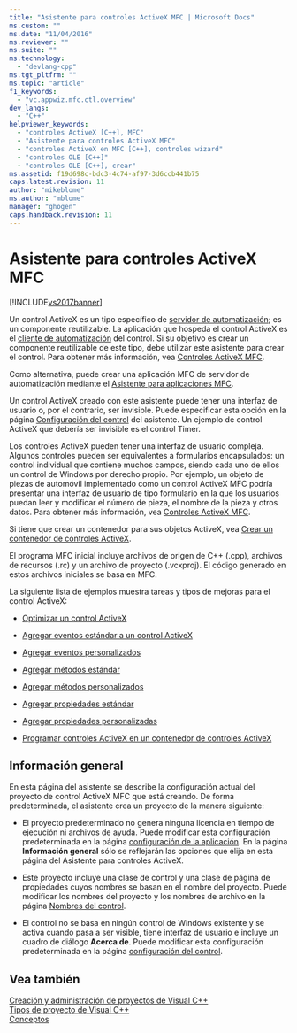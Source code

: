 ```yaml
---
title: "Asistente para controles ActiveX MFC | Microsoft Docs"
ms.custom: ""
ms.date: "11/04/2016"
ms.reviewer: ""
ms.suite: ""
ms.technology: 
  - "devlang-cpp"
ms.tgt_pltfrm: ""
ms.topic: "article"
f1_keywords: 
  - "vc.appwiz.mfc.ctl.overview"
dev_langs: 
  - "C++"
helpviewer_keywords: 
  - "controles ActiveX [C++], MFC"
  - "Asistente para controles ActiveX MFC"
  - "controles ActiveX en MFC [C++], controles wizard"
  - "controles OLE [C++]"
  - "controles OLE [C++], crear"
ms.assetid: f19d698c-bdc3-4c74-af97-3d6ccb441b75
caps.latest.revision: 11
author: "mikeblome"
ms.author: "mblome"
manager: "ghogen"
caps.handback.revision: 11
---
```

# Asistente para controles ActiveX MFC
[!INCLUDE[vs2017banner](../../assembler/inline/includes/vs2017banner.md)]

Un control ActiveX es un tipo específico de [servidor de automatización](../../mfc/automation-servers.md); es un componente reutilizable.  La aplicación que hospeda el control ActiveX es el [cliente de automatización](../../mfc/automation-clients.md) del control.  Si su objetivo es crear un componente reutilizable de este tipo, debe utilizar este asistente para crear el control.  Para obtener más información, vea [Controles ActiveX MFC](../../mfc/mfc-activex-controls.md).  
  
 Como alternativa, puede crear una aplicación MFC de servidor de automatización mediante el [Asistente para aplicaciones MFC](../../mfc/reference/mfc-application-wizard.md).  
  
 Un control ActiveX creado con este asistente puede tener una interfaz de usuario o, por el contrario, ser invisible.  Puede especificar esta opción en la página [Configuración del control](../../mfc/reference/control-settings-mfc-activex-control-wizard.md) del asistente.  Un ejemplo de control ActiveX que debería ser invisible es el control Timer.  
  
 Los controles ActiveX pueden tener una interfaz de usuario compleja.  Algunos controles pueden ser equivalentes a formularios encapsulados: un control individual que contiene muchos campos, siendo cada uno de ellos un control de Windows por derecho propio.  Por ejemplo, un objeto de piezas de automóvil implementado como un control ActiveX MFC podría presentar una interfaz de usuario de tipo formulario en la que los usuarios puedan leer y modificar el número de pieza, el nombre de la pieza y otros datos.  Para obtener más información, vea [Controles ActiveX MFC](../../mfc/mfc-activex-controls.md).  
  
 Si tiene que crear un contenedor para sus objetos ActiveX, vea [Crear un contenedor de controles ActiveX](../../mfc/reference/creating-an-mfc-activex-control-container.md).  
  
 El programa MFC inicial incluye archivos de origen de C\+\+ \(.cpp\), archivos de recursos \(.rc\) y un archivo de proyecto \(.vcxproj\).  El código generado en estos archivos iniciales se basa en MFC.  
  
 La siguiente lista de ejemplos muestra tareas y tipos de mejoras para el control ActiveX:  
  
-   [Optimizar un control ActiveX](../../mfc/mfc-activex-controls-optimization.md)  
  
-   [Agregar eventos estándar a un control ActiveX](../../mfc/mfc-activex-controls-adding-stock-events-to-an-activex-control.md)  
  
-   [Agregar eventos personalizados](../../mfc/mfc-activex-controls-adding-custom-events.md)  
  
-   [Agregar métodos estándar](../../mfc/mfc-activex-controls-adding-stock-methods.md)  
  
-   [Agregar métodos personalizados](../../mfc/mfc-activex-controls-adding-custom-methods.md)  
  
-   [Agregar propiedades estándar](../../mfc/mfc-activex-controls-adding-stock-properties.md)  
  
-   [Agregar propiedades personalizadas](../../mfc/mfc-activex-controls-adding-custom-properties.md)  
  
-   [Programar controles ActiveX en un contenedor de controles ActiveX](../../mfc/programming-activex-controls-in-a-activex-control-container.md)  
  
## Información general  
 En esta página del asistente se describe la configuración actual del proyecto de control ActiveX MFC que está creando.  De forma predeterminada, el asistente crea un proyecto de la manera siguiente:  
  
-   El proyecto predeterminado no genera ninguna licencia en tiempo de ejecución ni archivos de ayuda.  Puede modificar esta configuración predeterminada en la página [configuración de la aplicación](../../mfc/reference/application-settings-mfc-activex-control-wizard.md).  En la página **Información general** sólo se reflejarán las opciones que elija en esta página del Asistente para controles ActiveX.  
  
-   Este proyecto incluye una clase de control y una clase de página de propiedades cuyos nombres se basan en el nombre del proyecto.  Puede modificar los nombres del proyecto y los nombres de archivo en la página [Nombres del control](../../mfc/reference/control-names-mfc-activex-control-wizard.md).  
  
-   El control no se basa en ningún control de Windows existente y se activa cuando pasa a ser visible, tiene interfaz de usuario e incluye un cuadro de diálogo **Acerca de**.  Puede modificar esta configuración predeterminada en la página [configuración del control](../../mfc/reference/control-settings-mfc-activex-control-wizard.md).  
  
## Vea también  
 [Creación y administración de proyectos de Visual C\+\+](../../ide/creating-and-managing-visual-cpp-projects.md)   
 [Tipos de proyecto de Visual C\+\+](../../ide/visual-cpp-project-types.md)   
 [Conceptos](../../atl/active-template-library-atl-concepts.md)